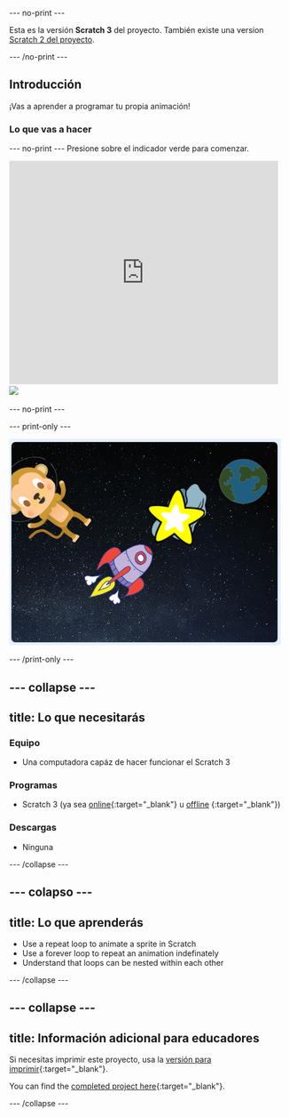 \--- no-print \---

Esta es la versión **Scratch 3** del proyecto. También existe una version [Scratch 2 del proyecto](https://projects.raspberrypi.org/en/projects/lost-in-space-scratch2).

\--- /no-print \---

## Introducción

¡Vas a aprender a programar tu propia animación!

### Lo que vas a hacer

\--- no-print \--- Presione sobre el indicador verde para comenzar.

<div class="scratch-preview">
  <iframe allowtransparency="true" width="485" height="402" src="https://scratch.mit.edu/projects/embed/276873231/?autostart=false" frameborder="0" scrolling="no"></iframe>
  <img src="images/space-final.png">
</div>

\--- no-print \---

\--- print-only \---

![Proyecto completo](images/showcase_static.png)

\--- /print-only \---

## \--- collapse \---

## title: Lo que necesitarás

### Equipo

- Una computadora capáz de hacer funcionar el Scratch 3

### Programas

- Scratch 3 (ya sea [online](http://rpf.io/scratchon){:target="_blank"} u [offline](http://rpf.io/scratchoff) {:target="_blank"})

### Descargas

- Ninguna

\--- /collapse \---

## \--- colapso \---

## title: Lo que aprenderás

- Use a repeat loop to animate a sprite in Scratch
- Use a forever loop to repeat an animation indefinately
- Understand that loops can be nested within each other

\--- /collapse \---

## \--- collapse \---

## title: Información adicional para educadores

Si necesitas imprimir este proyecto, usa la [versión para imprimir](https://projects.raspberrypi.org/en/projects/lost-in-space/print){:target="_blank"}.

You can find the [completed project here](http://rpf.io/p/en/lost-in-space-get){:target="_blank"}.

\--- /collapse \---